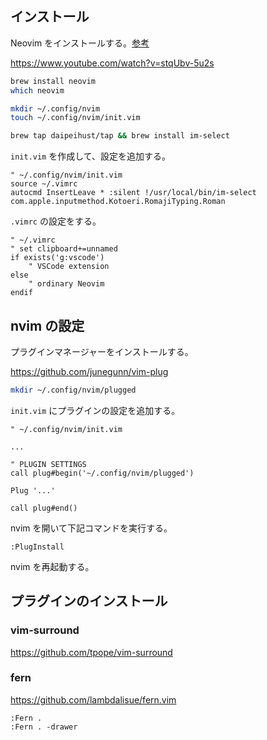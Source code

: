 
## インストール

Neovim をインストールする。[参考](https://www.sambaiz.net/article/398/)

https://www.youtube.com/watch?v=stqUbv-5u2s

```sh
brew install neovim
which neovim

mkdir ~/.config/nvim
touch ~/.config/nvim/init.vim

brew tap daipeihust/tap && brew install im-select
```

`init.vim` を作成して、設定を追加する。
```
" ~/.config/nvim/init.vim
source ~/.vimrc
autocmd InsertLeave * :silent !/usr/local/bin/im-select com.apple.inputmethod.Kotoeri.RomajiTyping.Roman
```

`.vimrc` の設定をする。
```
" ~/.vimrc
" set clipboard+=unnamed
if exists('g:vscode')
    " VSCode extension
else
    " ordinary Neovim
endif
```

## nvim の設定

プラグインマネージャーをインストールする。

https://github.com/junegunn/vim-plug

```sh
mkdir ~/.config/nvim/plugged
```

`init.vim` にプラグインの設定を追加する。
```
" ~/.config/nvim/init.vim

...

" PLUGIN SETTINGS
call plug#begin('~/.config/nvim/plugged')

Plug '...'

call plug#end()
```

nvim を開いて下記コマンドを実行する。
```
:PlugInstall
```

nvim を再起動する。

## プラグインのインストール

### vim-surround

https://github.com/tpope/vim-surround

### fern

https://github.com/lambdalisue/fern.vim

```
:Fern .
:Fern . -drawer
```
